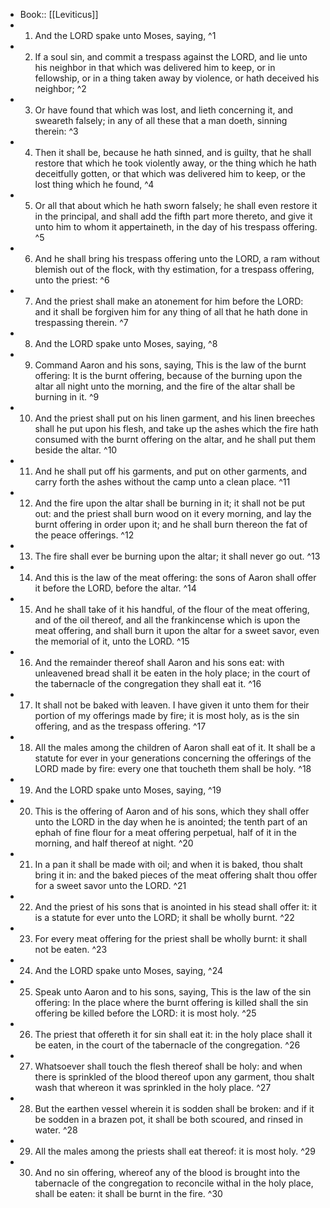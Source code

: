 - Book:: [[Leviticus]]
- 1. And the LORD spake unto Moses, saying, ^1
- 2. If a soul sin, and commit a trespass against the LORD, and lie unto his neighbor in that which was delivered him to keep, or in fellowship, or in a thing taken away by violence, or hath deceived his neighbor; ^2
- 3. Or have found that which was lost, and lieth concerning it, and sweareth falsely; in any of all these that a man doeth, sinning therein: ^3
- 4. Then it shall be, because he hath sinned, and is guilty, that he shall restore that which he took violently away, or the thing which he hath deceitfully gotten, or that which was delivered him to keep, or the lost thing which he found, ^4
- 5. Or all that about which he hath sworn falsely; he shall even restore it in the principal, and shall add the fifth part more thereto, and give it unto him to whom it appertaineth, in the day of his trespass offering. ^5
- 6. And he shall bring his trespass offering unto the LORD, a ram without blemish out of the flock, with thy estimation, for a trespass offering, unto the priest: ^6
- 7. And the priest shall make an atonement for him before the LORD: and it shall be forgiven him for any thing of all that he hath done in trespassing therein. ^7
- 8. And the LORD spake unto Moses, saying, ^8
- 9. Command Aaron and his sons, saying, This is the law of the burnt offering: It is the burnt offering, because of the burning upon the altar all night unto the morning, and the fire of the altar shall be burning in it. ^9
- 10. And the priest shall put on his linen garment, and his linen breeches shall he put upon his flesh, and take up the ashes which the fire hath consumed with the burnt offering on the altar, and he shall put them beside the altar. ^10
- 11. And he shall put off his garments, and put on other garments, and carry forth the ashes without the camp unto a clean place. ^11
- 12. And the fire upon the altar shall be burning in it; it shall not be put out: and the priest shall burn wood on it every morning, and lay the burnt offering in order upon it; and he shall burn thereon the fat of the peace offerings. ^12
- 13. The fire shall ever be burning upon the altar; it shall never go out. ^13
- 14. And this is the law of the meat offering: the sons of Aaron shall offer it before the LORD, before the altar. ^14
- 15. And he shall take of it his handful, of the flour of the meat offering, and of the oil thereof, and all the frankincense which is upon the meat offering, and shall burn it upon the altar for a sweet savor, even the memorial of it, unto the LORD. ^15
- 16. And the remainder thereof shall Aaron and his sons eat: with unleavened bread shall it be eaten in the holy place; in the court of the tabernacle of the congregation they shall eat it. ^16
- 17. It shall not be baked with leaven. I have given it unto them for their portion of my offerings made by fire; it is most holy, as is the sin offering, and as the trespass offering. ^17
- 18. All the males among the children of Aaron shall eat of it. It shall be a statute for ever in your generations concerning the offerings of the LORD made by fire: every one that toucheth them shall be holy. ^18
- 19. And the LORD spake unto Moses, saying, ^19
- 20. This is the offering of Aaron and of his sons, which they shall offer unto the LORD in the day when he is anointed; the tenth part of an ephah of fine flour for a meat offering perpetual, half of it in the morning, and half thereof at night. ^20
- 21. In a pan it shall be made with oil; and when it is baked, thou shalt bring it in: and the baked pieces of the meat offering shalt thou offer for a sweet savor unto the LORD. ^21
- 22. And the priest of his sons that is anointed in his stead shall offer it: it is a statute for ever unto the LORD; it shall be wholly burnt. ^22
- 23. For every meat offering for the priest shall be wholly burnt: it shall not be eaten. ^23
- 24. And the LORD spake unto Moses, saying, ^24
- 25. Speak unto Aaron and to his sons, saying, This is the law of the sin offering: In the place where the burnt offering is killed shall the sin offering be killed before the LORD: it is most holy. ^25
- 26. The priest that offereth it for sin shall eat it: in the holy place shall it be eaten, in the court of the tabernacle of the congregation. ^26
- 27. Whatsoever shall touch the flesh thereof shall be holy: and when there is sprinkled of the blood thereof upon any garment, thou shalt wash that whereon it was sprinkled in the holy place. ^27
- 28. But the earthen vessel wherein it is sodden shall be broken: and if it be sodden in a brazen pot, it shall be both scoured, and rinsed in water. ^28
- 29. All the males among the priests shall eat thereof: it is most holy. ^29
- 30. And no sin offering, whereof any of the blood is brought into the tabernacle of the congregation to reconcile withal in the holy place, shall be eaten: it shall be burnt in the fire. ^30
